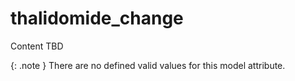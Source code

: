 # thalidomide_change
Content TBD


{: .note }
There are no defined valid values for this model attribute.
